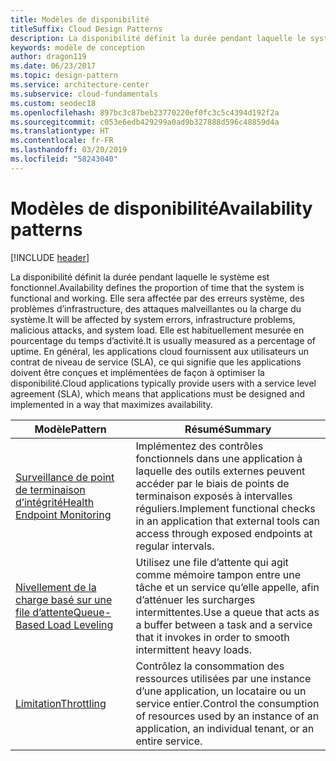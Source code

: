 ```yaml
---
title: Modèles de disponibilité
titleSuffix: Cloud Design Patterns
description: La disponibilité définit la durée pendant laquelle le système est fonctionnel. Elle sera affectée par des erreurs système, des problèmes d’infrastructure, des attaques malveillantes ou la charge du système. Elle est habituellement mesurée en pourcentage du temps d’activité. En général, les applications cloud fournissent aux utilisateurs un contrat de niveau de service (SLA), ce qui signifie que les applications doivent être conçues et implémentées de façon à optimiser la disponibilité.
keywords: modèle de conception
author: dragon119
ms.date: 06/23/2017
ms.topic: design-pattern
ms.service: architecture-center
ms.subservice: cloud-fundamentals
ms.custom: seodec18
ms.openlocfilehash: 897bc3c87beb23770220ef0fc3c5c4394d192f2a
ms.sourcegitcommit: c053e6edb429299a0ad9b327888d596c48859d4a
ms.translationtype: HT
ms.contentlocale: fr-FR
ms.lasthandoff: 03/20/2019
ms.locfileid: "58243040"
---
```

# <a name="availability-patterns"></a><span data-ttu-id="c24da-107">Modèles de disponibilité</span><span class="sxs-lookup"><span data-stu-id="c24da-107">Availability patterns</span></span>

[!INCLUDE [header](../../_includes/header.md)]

<span data-ttu-id="c24da-108">La disponibilité définit la durée pendant laquelle le système est fonctionnel.</span><span class="sxs-lookup"><span data-stu-id="c24da-108">Availability defines the proportion of time that the system is functional and working.</span></span> <span data-ttu-id="c24da-109">Elle sera affectée par des erreurs système, des problèmes d’infrastructure, des attaques malveillantes ou la charge du système.</span><span class="sxs-lookup"><span data-stu-id="c24da-109">It will be affected by system errors, infrastructure problems, malicious attacks, and system load.</span></span> <span data-ttu-id="c24da-110">Elle est habituellement mesurée en pourcentage du temps d’activité.</span><span class="sxs-lookup"><span data-stu-id="c24da-110">It is usually measured as a percentage of uptime.</span></span> <span data-ttu-id="c24da-111">En général, les applications cloud fournissent aux utilisateurs un contrat de niveau de service (SLA), ce qui signifie que les applications doivent être conçues et implémentées de façon à optimiser la disponibilité.</span><span class="sxs-lookup"><span data-stu-id="c24da-111">Cloud applications typically provide users with a service level agreement (SLA), which means that applications must be designed and implemented in a way that maximizes availability.</span></span>

|                            <span data-ttu-id="c24da-112">Modèle</span><span class="sxs-lookup"><span data-stu-id="c24da-112">Pattern</span></span>                             |                                                           <span data-ttu-id="c24da-113">Résumé</span><span class="sxs-lookup"><span data-stu-id="c24da-113">Summary</span></span>                                                            |
|----------------------------------------------------------------|------------------------------------------------------------------------------------------------------------------------------|
| [<span data-ttu-id="c24da-114">Surveillance de point de terminaison d’intégrité</span><span class="sxs-lookup"><span data-stu-id="c24da-114">Health Endpoint Monitoring</span></span>](../health-endpoint-monitoring.md) | <span data-ttu-id="c24da-115">Implémentez des contrôles fonctionnels dans une application à laquelle des outils externes peuvent accéder par le biais de points de terminaison exposés à intervalles réguliers.</span><span class="sxs-lookup"><span data-stu-id="c24da-115">Implement functional checks in an application that external tools can access through exposed endpoints at regular intervals.</span></span> |
|  [<span data-ttu-id="c24da-116">Nivellement de la charge basé sur une file d’attente</span><span class="sxs-lookup"><span data-stu-id="c24da-116">Queue-Based Load Leveling</span></span>](../queue-based-load-leveling.md)  | <span data-ttu-id="c24da-117">Utilisez une file d’attente qui agit comme mémoire tampon entre une tâche et un service qu’elle appelle, afin d’atténuer les surcharges intermittentes.</span><span class="sxs-lookup"><span data-stu-id="c24da-117">Use a queue that acts as a buffer between a task and a service that it invokes in order to smooth intermittent heavy loads.</span></span>  |
|                 [<span data-ttu-id="c24da-118">Limitation</span><span class="sxs-lookup"><span data-stu-id="c24da-118">Throttling</span></span>](../throttling.md)                 |   <span data-ttu-id="c24da-119">Contrôlez la consommation des ressources utilisées par une instance d’une application, un locataire ou un service entier.</span><span class="sxs-lookup"><span data-stu-id="c24da-119">Control the consumption of resources used by an instance of an application, an individual tenant, or an entire service.</span></span>    |
